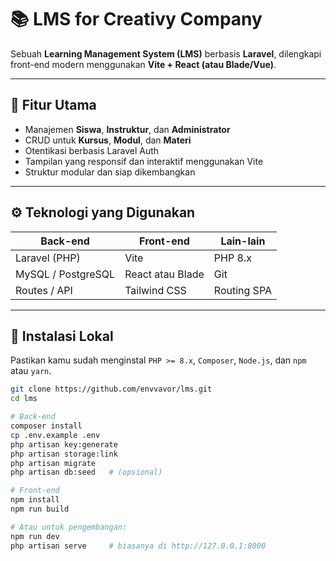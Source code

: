 # 📚 LMS for Creativy Company

Sebuah **Learning Management System (LMS)** berbasis **Laravel**, dilengkapi front-end modern menggunakan **Vite + React (atau Blade/Vue)**.

---

## 🧩 Fitur Utama

- Manajemen **Siswa**, **Instruktur**, dan **Administrator**
- CRUD untuk **Kursus**, **Modul**, dan **Materi**
- Otentikasi berbasis Laravel Auth
- Tampilan yang responsif dan interaktif menggunakan Vite
- Struktur modular dan siap dikembangkan

---

## ⚙️ Teknologi yang Digunakan

| Back-end         | Front-end        | Lain-lain        |
|------------------|------------------|------------------|
| Laravel (PHP)    | Vite             | PHP 8.x          |
| MySQL / PostgreSQL | React atau Blade| Git              |
| Routes / API     | Tailwind CSS     | Routing SPA      |

---

## 🚀 Instalasi Lokal

Pastikan kamu sudah menginstal `PHP >= 8.x`, `Composer`, `Node.js`, dan `npm` atau `yarn`.

```bash
git clone https://github.com/envvavor/lms.git
cd lms

# Back‑end
composer install
cp .env.example .env
php artisan key:generate
php artisan storage:link
php artisan migrate
php artisan db:seed   # (opsional)

# Front‑end
npm install
npm run build

# Atau untuk pengembangan:
npm run dev
php artisan serve     # biasanya di http://127.0.0.1:8000

